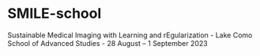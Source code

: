 # SMILE-school
Sustainable Medical Imaging with Learning and rEgularization - Lake Como School of Advanced Studies - 28 August – 1 September 2023
